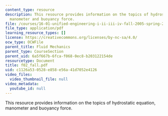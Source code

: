 ```yaml
---
content_type: resource
description: This resource provides information on the topics of hydrostatic equation,
  manometer and buoyancy force.
file: /courses/16-01-unified-engineering-i-ii-iii-iv-fall-2005-spring-2006/c1126a530528e858e56a41d7052e4126_f02_fall.pdf
file_type: application/pdf
learning_resource_types: []
license: https://creativecommons.org/licenses/by-nc-sa/4.0/
ocw_type: OCWFile
parent_title: Fluid Mechanics
parent_type: CourseSection
parent_uid: 6a5f667b-6fca-f068-0ec8-b203122154de
resourcetype: Document
title: f02_fall.pdf
uid: c1126a53-0528-e858-e56a-41d7052e4126
video_files:
  video_thumbnail_file: null
video_metadata:
  youtube_id: null
---
```

This resource provides information on the topics of hydrostatic equation, manometer and buoyancy force.